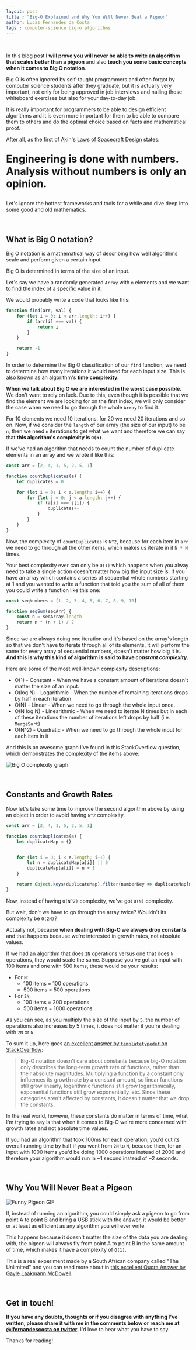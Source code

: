 ```yaml
---
layout: post
title : "Big-O Explained and Why You Will Never Beat a Pigeon"
author: Lucas Fernandes da Costa
tags : computer-science big-o algorithms
---
```


<br>

In this blog post **I will prove you will never be able to write an algorithm that scales better than a pigeon** and also **teach you some basic concepts when it comes to Big O notation**.

Big O is often ignored by self-taught programmers and often forgot by computer science students after they graduate, but it is actually very important, not only for being approved in job interviews and nailing those whiteboard exercises but also for your day-to-day job.

It is really important for programmers to be able to design efficient algorithms and it is even more important for them to be able to compare them to others and do the optimal choice based on facts and mathematical proof.

After all, as the first of [Akin's Laws of Spacecraft Design](http://spacecraft.ssl.umd.edu/akins_laws.html) states:

<p style="font-size: 28px;"><strong>Engineering is done with numbers. Analysis without numbers is only an opinion.</strong></p>

Let's ignore the hottest frameworks and tools for a while and dive deep into some good and old mathematics.


<br>

## **What is Big O notation?**

Big O notation is a mathematical way of describing how well algorithms scale and perform given a certain input.

Big O is determined in terms of the size of an input.

Let's say we have a randomly generated `Array` with `n` elements and we want to find the index of a specific value in it.

We would probably write a code that looks like this:

```js
function find(arr, val) {
    for (let i = 0; i < arr.length; i++) {
        if (arr[i] === val) {
            return i
        }
    }

    return -1
}
```

In order to determine the Big O classification of our `find` function, we need to determine how many iterations it would need for each input size. This is also known as an algorithm's **time complexity**.

**When we talk about Big O we are interested in the worst case possible.** We don't want to rely on luck. Due to this, even though it is possible that we find the element we are looking for on the first index, we will only consider the case when we need to go through the whole `Array` to find it.

For 10 elements we need 10 iterations, for 20 we need 20 iterations and so on. Now, if we consider the `length` of our array (the size of our input) to be `n`, then we need `n` iterations to get what we want and therefore we can say that **this algorithm's complexity is `O(n)`**.

If we've had an algorithm that needs to count the number of duplicate elements in an array and we wrote it like this:

```js
const arr = [2, 4, 1, 5, 2, 5, 1]

function countDuplicates(a) {
    let duplicates = 0

    for (let i = 0; i < a.length; i++) {
        for (let j = 0; j < a.length; j++) {
            if (a[i] === j[i]) {
                duplicates++
            }
        }
    }
}
```

Now, the complexity of `countDuplicates` is `N^2`, because for each item in `arr` we need to go through all the other items, which makes us iterate in it `N * N` times.

Your best complexity ever can only be `O(1)` which happens when you alway need to take a single action doesn't matter how big the input size is. If you have an array which contains a series of sequential whole numbers starting at 1 and you wanted to write a function that told you the sum of all of them you could write a function like this one:

```js
const seqNumbers = [1, 2, 3, 4, 5, 6, 7, 8, 9, 10]

function seqSum(seqArr) {
    const n = seqArray.length
    return n * (n + 1) / 2
}
```

Since we are always doing one iteration and it's based on the array's length so that we don't have to iterate through all of its elements, it will perform the same for every array of sequential numbers, doesn't matter how big it is. **And this is why this kind of algorithm is said to have *constant complexity*.**

Here are some of the most well-known complexity descriptions:

* O(1) - Constant - When we have a constant amount of iterations doesn't matter the size of an input.
* O(log N) - Logarithmic - When the number of remaining iterations drops by half in each iteration
* O(N) - Linear - When we need to go through the whole input once.
* O(N log N) - Linearithmic - When we need to iterate N times but in each of these iterations the number of iterations left drops by half (i.e. `MergeSort`)
* O(N^2) - Quadratic - When we need to go through the whole input for each item in it

And this is an awesome graph I've found in this StackOverflow question, which demonstrates the complexity of the items above:

![Big O complexity graph](/assets/big-o-graph.png)


<br>

## **Constants and Growth Rates**

Now let's take some time to improve the second algorithm above by using an object in order to avoid having `N^2` complexity.

```js
const arr = [2, 4, 1, 5, 2, 5, 1]

function countDuplicates(a) {
    let duplicateMap = {}


    for (let i = 0; i < a.length; i++) {
        let n = duplicateMap[a[i]] || 0
        duplicateMap[a[i]] = n + 1
    }

    return Object.keys(duplicateMap).filter(numberKey => duplicateMap[numberKey] > 1)
}
```

Now, instead of having `O(N^2)` complexity, we've got `O(N)` complexity.

But wait, don't we have to go through the array twice? Wouldn't its complexity be `O(2N)`?

Actually not, because **when dealing with Big-O we always drop constants** and that happens because we're interested in growth rates, not absolute values.

If we had an algorithm that does `2N` operations versus one that does `N` operations, they would scale the same. Suppose you've got an input with 100 items and one with 500 items, these would be your results:

* For `N`:
    * 100 items = 100 operations
    * 500 items = 500 operations
* For `2N`:
    * 100 items = 200 operations
    * 500 items = 1000 operations

As you can see, as you multiply the size of the input by `5`, the number of operations also increases by 5 times, it does not matter if you're dealing with `2N` or `N`.

To sum it up, here goes [an excellent answer by `templatetypedef` on StackOverflow](https://stackoverflow.com/questions/22188851/why-is-constant-always-dropped-from-big-o-analysis):

> Big-O notation doesn't care about constants because big-O notation only describes the long-term growth rate of functions, rather than their absolute magnitudes. Multiplying a function by a constant only influences its growth rate by a constant amount, so linear functions still grow linearly, logarithmic functions still grow logarithmically, exponential functions still grow exponentially, etc. Since these categories aren't affected by constants, it doesn't matter that we drop the constants.

In the real world, however, these constants do matter in terms of time, what I'm trying to say is that when it comes to Big-O we're more concerned with growth rates and not absolute time values.

If you had an algorithm that took 100ms for each operation, you'd cut its overall running time by half if you went from `2N` to `N`, because then, for an input with 1000 items you'd be doing 1000 operations instead of 2000 and therefore your algorithm would run in ~1 second instead of ~2 seconds.


<br>

## Why You Will Never Beat a Pigeon

![Funny Pigeon GIF](https://media.giphy.com/media/Cwl1WYPYSmIus/giphy.gif)

If, instead of running an algorithm, you could simply ask a pigeon to go from point A to point B and bring a USB stick with the answer, it would be better or at least as efficient as any algorithm you will ever write.

This happens because it doesn't matter the size of the data you are dealing with, the pigeon will always fly from point A to point B in the same amount of time, which makes it have a complexity of `O(1)`.

This is a real experiment made by a South African company called "The Unlimited" and you can read more about in [this excellent Quora Answer by Gayle Laakmann McDowell](https://www.quora.com/Whats-the-best-way-to-explain-big-O-notation-in-laymens-terms/answer/Gayle-Laakmann-McDowell?srid=BNgz).

<br>

## **Get in touch!**

**If you have any doubts, thoughts or if you disagree with anything I've written, please share it with me in the comments below or reach me at [@lfernandescosta on twitter](https://twitter.com/lfernandescosta)**. I'd love to hear what you have to say.

Thanks for reading!
